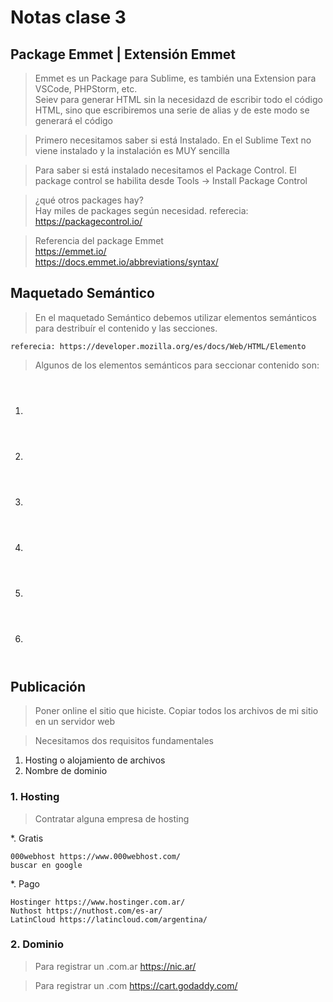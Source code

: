 # Notas clase 3

## Package Emmet | Extensión Emmet

> Emmet es un Package para Sublime, es también una Extension para VSCode, PHPStorm, etc.  
>Seiev para generar HTML sin la necesidazd de escribir todo el código HTML, sino que escribiremos una serie de alias y de este modo se generará el código

> Primero necesitamos saber si está Instalado. En el Sublime Text no viene instalado y la instalación es MUY sencilla

> Para saber si está instalado necesitamos el Package Control. 
> El package control se habilita desde Tools -> Install Package Control

> ¿qué otros packages hay?   
> Hay miles de packages según necesidad. 
> referecia: https://packagecontrol.io/

> Referencia del package Emmet  
> https://emmet.io/  
> https://docs.emmet.io/abbreviations/syntax/

## Maquetado Semántico

> En el maquetado Semántico debemos utilizar elementos semánticos para destribuír el contenido y las secciones.

    referecia: https://developer.mozilla.org/es/docs/Web/HTML/Elemento


> Algunos de los elementos semánticos para seccionar contenido son: 

  1. <header>
  2. <nav>
  3. <main>
  4. <section>
  5. <article>
  6. <footer>

## Publicación 

> Poner online el sitio que hiciste. 
> Copiar todos los archivos de mi sitio en un servidor web

> Necesitamos dos requisitos fundamentales

  1. Hosting o alojamiento de archivos
  2. Nombre de dominio


### 1. Hosting

> Contratar alguna empresa de hosting

  *. Gratis

	000webhost https://www.000webhost.com/
	buscar en google

  *. Pago

	Hostinger https://www.hostinger.com.ar/
	Nuthost https://nuthost.com/es-ar/
	LatinCloud https://latincloud.com/argentina/

### 2. Dominio

> Para registrar un .com.ar 
    https://nic.ar/

> Para registrar un .com
    https://cart.godaddy.com/


